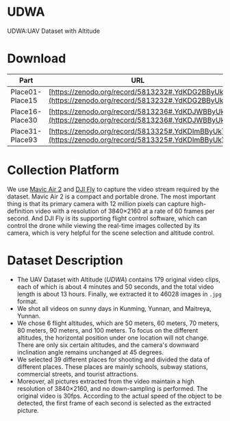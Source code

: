 # UDWA
UDWA:UAV Dataset with Altitude

# Download
| Part | URL |
| --- | --- |
| Place01-Place15 | [https://zenodo.org/record/5813232#.YdKDG2BByUk](https://zenodo.org/record/5813232#.YdKDG2BByUk) |
| Place16-Place30 | [https://zenodo.org/record/5813236#.YdKDJWBByUk](https://zenodo.org/record/5813236#.YdKDJWBByUk) |
| Place31-Place93 | [https://zenodo.org/record/5813325#.YdKDImBByUk](https://zenodo.org/record/5813325#.YdKDImBByUk) |

# Collection Platform
We use [Mavic Air 2](https://www.dji.com/mavic-air-2) and [DJI Fly](https://www.dji.com/dji-fly) to capture the video stream required by the dataset. Mavic Air 2 is a compact and portable drone. The most important thing is that its primary camera with 12 million pixels can capture high-definition video with a resolution of 3840×2160 at a rate of 60 frames per second. And DJI Fly is its supporting flight control software, which can control the drone while viewing the real-time images collected by its camera, which is very helpful for the scene selection and altitude control. 

# Dataset Description
- The UAV Dataset with Altitude (*UDWA*) contains 179 original video clips, each of which is about 4 minutes and 50 seconds, and the total video length is about 13 hours. Finally, we extracted it to 46028 images in `.jpg` format.
- We shot all videos on sunny days in Kunming, Yunnan, and Maitreya, Yunnan.
- We chose 6 flight altitudes, which are 50 meters, 60 meters, 70 meters, 80 meters, 90 meters, and 100 meters. To focus on the different altitudes, the horizontal position under one location will not change. There are only six certain altitudes, and the camera's downward inclination angle remains unchanged at 45 degrees.
- We selected 39 different places for shooting and divided the data of different places. These places are mainly schools, subway stations, commercial streets, and tourist attractions.  
- Moreover, all pictures extracted from the video maintain a high resolution of 3840×2160, and no down-sampling is performed. The original video is 30fps. According to the actual speed of the object to be detected, the first frame of each second is selected as the extracted picture. 

